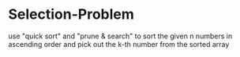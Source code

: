 # Selection-Problem
use "quick sort" and "prune &amp; search"  to sort the given n numbers in ascending order and pick out the k-th number from the sorted array
